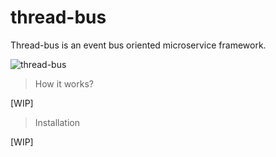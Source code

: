 # thread-bus
Thread-bus is an event bus oriented microservice framework.

![thread-bus](https://cloud.githubusercontent.com/assets/10322046/16748412/9fea3ada-47cc-11e6-94b7-8c8af336cfff.png)

> How it works?

[WIP]

> Installation

[WIP]
